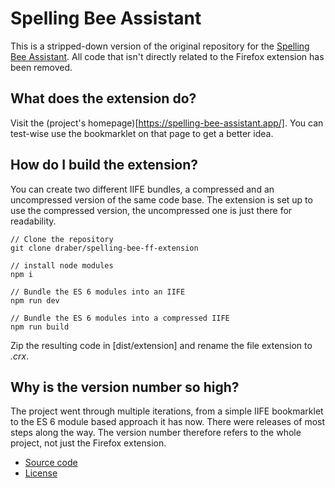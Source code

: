 # Spelling Bee Assistant

This is a stripped-down version of the original repository for the [Spelling Bee Assistant](https://github.com/draber/draber.github.io). All code that isn't directly related to the Firefox extension has been removed.

## What does the extension do?
Visit the (project's homepage)[https://spelling-bee-assistant.app/]. You can test-wise use the bookmarklet on that page to get a better idea. 

## How do I build the extension?
You can create two different IIFE bundles, a compressed and an uncompressed version of the same code base. The extension is set up to use the compressed version, the uncompressed one is just there for readability.

```
// Clone the repository
git clone draber/spelling-bee-ff-extension

// install node modules
npm i

// Bundle the ES 6 modules into an IIFE
npm run dev

// Bundle the ES 6 modules into a compressed IIFE
npm run build
```
Zip the resulting code in [dist/extension] and rename the file extension to _.crx_.

## Why is the version number so high?
The project went through multiple iterations, from a simple IIFE bookmarklet to the ES 6 module based approach it has now. There were releases of most steps along the way. The version number therefore refers to the whole project, not just the Firefox extension.

- [Source code](https://github.com/draber/spelling-bee-ff-extension/tree/main/src/js)
- [License](https://github.com/draber/spelling-bee-ff-extension/blob/main/LICENSE.md)

